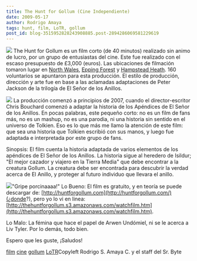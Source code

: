 ```yaml
---
title: The Hunt for Gollum (Cine Independiente)
date: 2009-05-17
author: Rodrigo Amaya
tags: hunt, film, LoTR, gollum
post_id: blog-3515952828243908885.post-2894286069581229619
---
```


[![](http://3.bp.blogspot.com/_ayvorITawE4/ShAyRV-3e5I/AAAAAAAAB94/ZRvpVJoFG1Y/s320/banner20.jpg)](http://3.bp.blogspot.com/_ayvorITawE4/ShAyRV-3e5I/AAAAAAAAB94/ZRvpVJoFG1Y/s1600-h/banner20.jpg)
The Hunt for Gollum es un film corto
      (de 40 minutos) realizado sin animo de lucro, por un grupo de entusiastas del cine. Este fue
      realizado con el escaso presupuesto de £3,000 (euros). Las ubicaciones de filmación tomaron
      lugar en [North Wales](http://en.wikipedia.org/wiki/North_Wales), [Epping Forest](http://en.wikipedia.org/wiki/Epping_Forest) y [Hampstead Heath](http://en.wikipedia.org/wiki/Hampstead_Heath). 160 voluntarios se apuntaron para esta
      producción. El estilo de producción, dirección y arte fue en base a las aclamadas adaptaciones
      de Peter Jackson de la trilogía de El Señor de los Anillos.

[![](http://1.bp.blogspot.com/_ayvorITawE4/ShAyRtvMrZI/AAAAAAAAB-A/uVyDtUwmzjw/s320/Huntforgollumposter1.jpg)](http://1.bp.blogspot.com/_ayvorITawE4/ShAyRtvMrZI/AAAAAAAAB-A/uVyDtUwmzjw/s1600-h/Huntforgollumposter1.jpg)
La
      producción comenzó a principios de 2007, cuando el director-escritor Chris Bouchard comenzó a
      adaptar la historia de los Apéndices de El Señor de los Anillos.
En pocas palabras,
      este pequeño corto: no es un film de fans más, no es un mashup, no es una parodia, ni una
      historia sin sentido en el universo de Tolkien. Eso es lo que más me llamo la atención de este
      film: que sea una historia que Tolkien escribió con sus manos, y luego fue adaptada e
      interpretada por este grupo de fans.

Sinopsis:
El film cuenta la historia
      adaptada de varios elementos de los apéndices de El Señor de los Anillos. La historia sigue al
      heredero de Isildur; "El mejor cazador y viajero en la Tierra Media" que debe encontrar a la
      creatura Gollum. La creatura debe ser encontrada para descubrir la verdad acerca de El Anillo,
      y proteger al futuro individuo que llevara el anillo.

[![](http://1.bp.blogspot.com/_ayvorITawE4/ShAyRVPF7OI/AAAAAAAAB9w/zA2UGVk-NZc/s320/about.gif)](http://1.bp.blogspot.com/_ayvorITawE4/ShAyRVPF7OI/AAAAAAAAB9w/zA2UGVk-NZc/s1600-h/about.gif)"Gripe
      porcinaaaa!"
Lo
      Bueno:
El film es gratuito, y en teoría se puede descargar de: [http://huntforgollum.com](http://huntforgollum.com/)(¿donde?),
pero yo lo vi en linea: [http://thehuntforgollum.s3.amazonaws.com/watchfilm.htm](http://thehuntforgollum.s3.amazonaws.com/watchfilm.htm).

Lo Malo:
La
      fémina que hace el papel de Arwen Undómiel, ni se le acerca a Liv Tyler. Por lo demás, todo
      bien.

Espero que les guste, ¡Saludos!

[film](http://www.blogalaxia.com/tags/film) [cine](http://www.blogalaxia.com/tags/cine) [gollum](http://www.blogalaxia.com/tags/gollum) [LoTR](http://www.blogalaxia.com/tags/lotr)Copyleft Rodrigo S. Amaya C. y el staff del Sr.
      Byte